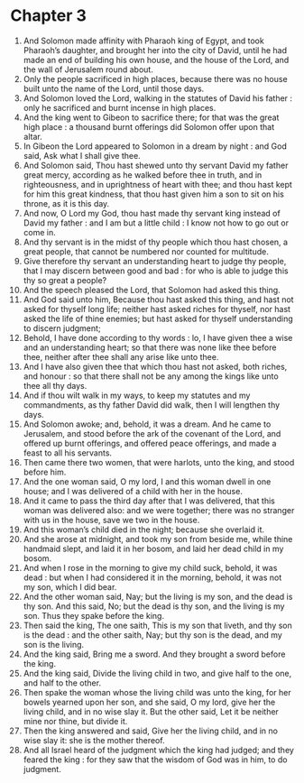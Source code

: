 # Chapter 3

1. And Solomon made affinity with Pharaoh king of Egypt, and took Pharaoh’s daughter, and brought her into the city of David, until he had made an end of building his own house, and the house of the Lord, and the wall of Jerusalem round about.
2. Only the people sacrificed in high places, because there was no house built unto the name of the Lord, until those days.
3. And Solomon loved the Lord, walking in the statutes of David his father : only he sacrificed and burnt incense in high places.
4. And the king went to Gibeon to sacrifice there; for that was the great high place : a thousand burnt offerings did Solomon offer upon that altar.
5. In Gibeon the Lord appeared to Solomon in a dream by night : and God said, Ask what I shall give thee.
6. And Solomon said, Thou hast shewed unto thy servant David my father great mercy, according as he walked before thee in truth, and in righteousness, and in uprightness of heart with thee; and thou hast kept for him this great kindness, that thou hast given him a son to sit on his throne, as it is this day.
7. And now, O Lord my God, thou hast made thy servant king instead of David my father : and I am but a little child : I know not how to go out or come in.
8. And thy servant is in the midst of thy people which thou hast chosen, a great people, that cannot be numbered nor counted for multitude.
9. Give therefore thy servant an understanding heart to judge thy people, that I may discern between good and bad : for who is able to judge this thy so great a people?
10. And the speech pleased the Lord, that Solomon had asked this thing.
11. And God said unto him, Because thou hast asked this thing, and hast not asked for thyself long life; neither hast asked riches for thyself, nor hast asked the life of thine enemies; but hast asked for thyself understanding to discern judgment;
12. Behold, I have done according to thy words : lo, I have given thee a wise and an understanding heart; so that there was none like thee before thee, neither after thee shall any arise like unto thee.
13. And I have also given thee that which thou hast not asked, both riches, and honour : so that there shall not be any among the kings like unto thee all thy days.
14. And if thou wilt walk in my ways, to keep my statutes and my commandments, as thy father David did walk, then I will lengthen thy days.
15. And Solomon awoke; and, behold, it was a dream. And he came to Jerusalem, and stood before the ark of the covenant of the Lord, and offered up burnt offerings, and offered peace offerings, and made a feast to all his servants.
16. Then came there two women, that were harlots, unto the king, and stood before him.
17. And the one woman said, O my lord, I and this woman dwell in one house; and I was delivered of a child with her in the house.
18. And it came to pass the third day after that I was delivered, that this woman was delivered also: and we were together; there was no stranger with us in the house, save we two in the house.
19. And this woman’s child died in the night; because she overlaid it.
20. And she arose at midnight, and took my son from beside me, while thine handmaid slept, and laid it in her bosom, and laid her dead child in my bosom.
21. And when I rose in the morning to give my child suck, behold, it was dead : but when I had considered it in the morning, behold, it was not my son, which I did bear.
22. And the other woman said, Nay; but the living is my son, and the dead is thy son. And this said, No; but the dead is thy son, and the living is my son. Thus they spake before the king.
23. Then said the king, The one saith, This is my son that liveth, and thy son is the dead : and the other saith, Nay; but thy son is the dead, and my son is the living.
24. And the king said, Bring me a sword. And they brought a sword before the king.
25. And the king said, Divide the living child in two, and give half to the one, and half to the other.
26. Then spake the woman whose the living child was unto the king, for her bowels yearned upon her son, and she said, O my lord, give her the living child, and in no wise slay it. But the other said, Let it be neither mine nor thine, but divide it.
27. Then the king answered and said, Give her the living child, and in no wise slay it: she is the mother thereof.
28. And all Israel heard of the judgment which the king had judged; and they feared the king : for they saw that the wisdom of God was in him, to do judgment.

